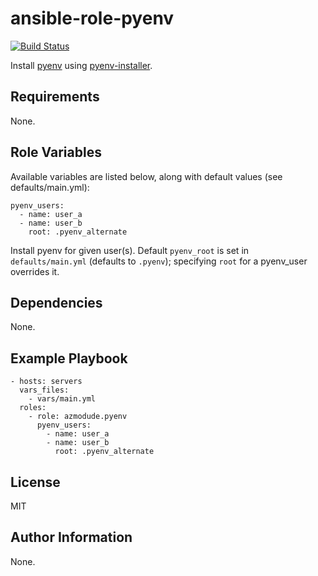 ansible-role-pyenv
==================

[![Build Status](https://travis-ci.org/azmodude/ansible-role-pyenv.svg?branch=master)](https://travis-ci.org/azmodude/ansible-role-pyenv)

Install [pyenv](https://github.com/pyenv/pyenv) using [pyenv-installer](https://github.com/pyenv/pyenv-installer).

Requirements
------------

None.

Role Variables
--------------

Available variables are listed below, along with default values (see defaults/main.yml):

    pyenv_users:
      - name: user_a
      - name: user_b
        root: .pyenv_alternate

Install pyenv for given user(s). Default `pyenv_root` is set in `defaults/main.yml` (defaults to `.pyenv`); specifying `root` for a pyenv\_user overrides it.

Dependencies
------------

None.

Example Playbook
----------------

    - hosts: servers
      vars_files:
        - vars/main.yml
      roles:
        - role: azmodude.pyenv
          pyenv_users:
            - name: user_a
            - name: user_b
              root: .pyenv_alternate

License
-------

MIT

Author Information
------------------

None.
